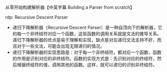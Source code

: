 从零开始构建解析器【中英字幕 Building a Parser from scratch】

rdp: Recursive Descent Parser

- 递归下降解析器（Recursive Descent Parser）是一种自顶向下的解析器，它的每一个非终结符对应一个函数，这些函数的调用关系就是文法的推导关系。递归下降解析器的优点是易于理解和实现，缺点是对左递归文法支持不好，而且对于一些文法，可能会出现无限递归的情况。
- 递归下降解析器的实现思路是：对于每一个非终结符，都对应一个函数，函数的作用是识别对应的非终结符。函数的实现方式是：先识别对应的终结符，然后根据终结符的值，调用其他的函数。这样，就可以递归的识别非终结符。
